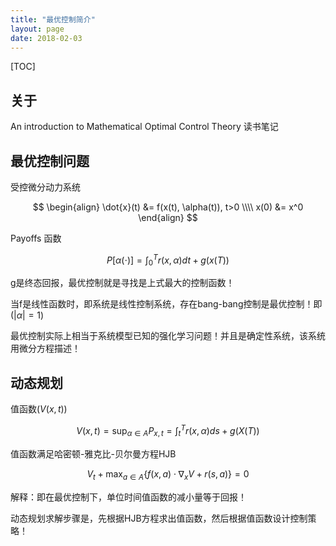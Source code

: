 ```yaml
---
title: "最优控制简介"
layout: page
date: 2018-02-03
---
```

[TOC]

## 关于
An introduction to Mathematical Optimal Control Theory 读书笔记


## 最优控制问题
受控微分动力系统

$$
\begin{align}
\dot{x}(t) &= f(x(t), \alpha(t)), t>0 \\\\
x(0) &= x^0
\end{align}
$$

Payoffs 函数

$$
P[\alpha(\cdot)] = \int_0^T r(x, \alpha) dt + g(x(T))
$$

g是终态回报，最优控制就是寻找是上式最大的控制函数！

当f是线性函数时，即系统是线性控制系统，存在bang-bang控制是最优控制！即$(|\alpha| = 1)$

最优控制实际上相当于系统模型已知的强化学习问题！并且是确定性系统，该系统用微分方程描述！

## 动态规划
值函数$(V(x, t))$

$$
V(x, t) = \sup_{\alpha \in A} P_{x, t} = \int_t^T r(x, \alpha) ds + g(X(T))
$$

值函数满足哈密顿-雅克比-贝尔曼方程HJB

$$
V_t + \max_{a \in A}\{ f(x, a) \cdot \nabla_x V + r(s, a)  \} = 0
$$

解释：即在最优控制下，单位时间值函数的减小量等于回报！

动态规划求解步骤是，先根据HJB方程求出值函数，然后根据值函数设计控制策略！
